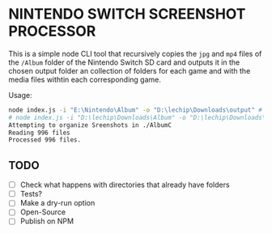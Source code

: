 # NINTENDO SWITCH SCREENSHOT PROCESSOR

This is a simple node CLI tool that recursively copies the `jpg` and `mp4` files of the `/Album` folder of the Nintendo Switch SD card and outputs it in the chosen output folder an collection of folders for each game and with the media files withtin each corresponding game.

Usage:

```bash
node index.js -i "E:\Nintendo\Album" -o "D:\lechip\Downloads\output" # input is the "Album" folder of the SD card
# node index.js -i "D:\lechip\Downloads\Album" -o "D:\lechip\Downloads\output" # Alternative if copyied to disk
Attempting to organize Sreenshots in ./AlbumC
Reading 996 files
Processed 996 files.
```

## TODO

- [ ] Check what happens with directories that already have folders
- [ ] Tests?
- [ ] Make a dry-run option
- [ ] Open-Source
- [ ] Publish on NPM
